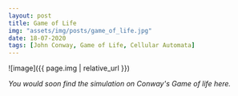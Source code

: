 ```yaml
---
layout: post
title: Game of Life
img: "assets/img/posts/game_of_life.jpg"
date: 18-07-2020
tags: [John Conway, Game of Life, Cellular Automata]
---
```


![image]({{ page.img | relative_url }})

*You would soon find the simulation on Conway's Game of life here.*

